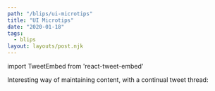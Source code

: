 ```yaml
---
path: "/blips/ui-microtips"
title: "UI Microtips"
date: "2020-01-18"
tags:
  - blips
layout: layouts/post.njk
---
```


import TweetEmbed from 'react-tweet-embed'

Interesting way of maintaining content, with a continual tweet thread:

<TweetEmbed id="1217870550531485698" />

